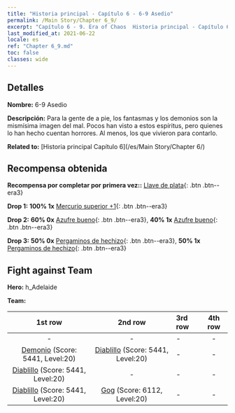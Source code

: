 ```yaml
---
title: "Historia principal - Capítulo 6 - 6-9 Asedio"
permalink: /Main Story/Chapter 6_9/
excerpt: "Capítulo 6 - 9. Era of Chaos  Historia principal - Capítulo 6_9. 6-9 Asedio"
last_modified_at: 2021-06-22
locale: es
ref: "Chapter 6_9.md"
toc: false
classes: wide
---
```


## Detalles

 **Nombre:** 6-9 Asedio

 **Descripción:** Para la gente de a pie, los fantasmas y los demonios son la mismísima imagen del mal. Pocos han visto a estos espíritus, pero quienes lo han hecho cuentan horrores. Al menos, los que vivieron para contarlo.

 **Related to:** [Historia principal Capítulo 6](/es/Main Story/Chapter 6/)

## Recompensa obtenida

 **Recompensa por completar por primera vez::** [Llave de plata](/ItemsES/con_693/){: .btn .btn--era3}

 **Drop 1:** **100% 1x** [Mercurio superior +1](/ItemsES/mat_21/){: .btn .btn--era3}

 **Drop 2:** **60% 0x** [Azufre bueno](/ItemsES/mat_15/){: .btn .btn--era3}, **40% 1x** [Azufre bueno](/ItemsES/mat_15/){: .btn .btn--era3}

 **Drop 3:** **50% 0x** [Pergaminos de hechizo](/ItemsES/con_694/){: .btn .btn--era3}, **50% 1x** [Pergaminos de hechizo](/ItemsES/con_694/){: .btn .btn--era3}


## Fight against Team
 **Hero:** h_Adelaide

 **Team:**


  | 1st row | 2nd row | 3rd row | 4th row |
  |:----:|:----:|:----|:----:|
  | - | - | - | - |
  | [Demonio](/es/units/Demon/) (Score: 5441, Level:20)  | [Diablillo](/es/units/Imp/) (Score: 5441, Level:20)  | - | - |
  | [Diablillo](/es/units/Imp/) (Score: 5441, Level:20)  | - | - | - |
  | [Diablillo](/es/units/Imp/) (Score: 5441, Level:20)  | [Gog](/es/units/Gog/) (Score: 6112, Level:20)  | - | - |


